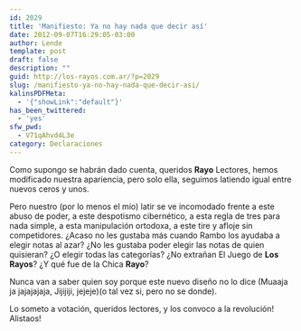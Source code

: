 ```yaml
---
id: 2029
title: 'Manifiesto: Ya no hay nada que decir así'
date: 2012-09-07T16:29:05-03:00
author: Lende
template: post
draft: false
description: ""
guid: http://los-rayos.com.ar/?p=2029
slug: /manifiesto-ya-no-hay-nada-que-decir-asi/
kalinsPDFMeta:
  - '{"showLink":"default"}'
has_been_twittered:
  - 'yes'
sfw_pwd:
  - V71qAhvd4L3e
category: Declaraciones
---
```

Como supongo se habrán dado cuenta, queridos **Rayo** Lectores, hemos modificado nuestra apariencia, pero solo ella, seguimos latiendo igual entre nuevos ceros y unos.

Pero nuestro (por lo menos el mío) latir se ve incomodado frente a este abuso de poder, a este despotismo cibernético, a esta regla de tres para nada simple, a esta manipulación ortodoxa, a este tire y afloje sin competidores. ¿Acaso no les gustaba más cuando Rambo los ayudaba a elegir notas al azar? ¿No les gustaba poder elegir las notas de quien quisieran? ¿O elegir todas las categorías? ¿No extrañan El Juego de **Los Rayos**? ¿Y qué fue de la Chica **Rayo**?

Nunca van a saber quien soy porque este nuevo diseño no lo dice (Muaaja ja jajajajaja, Jijijiji, jejeje)(o tal vez si, pero no se donde).

Lo someto a votación, queridos lectores, y los convoco a la revolución! Alistaos!